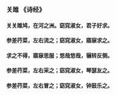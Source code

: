 ### 关雎 《诗经》

#### 关关雎鸠，在河之洲。窈窕淑女，君子好求。
#### 参差荇菜，左右流之；窈窕淑女，寤寐求之。
#### 求之不得，寤寐思服；悠哉悠哉，辗转反侧。
#### 参差荇菜，左右采之；窈窕淑女，琴瑟友之。
#### 参差荇菜，左右冒之；窈窕淑女，钟鼓乐之。
